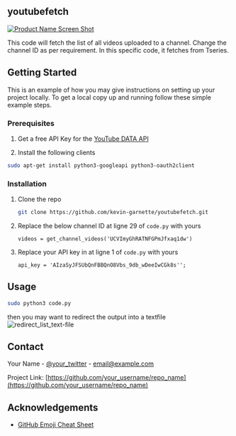 <!-- ABOUT THE PROJECT -->
## youtubefetch

[![Product Name Screen Shot][product-screenshot]](https://example.com)

This code will fetch the list of all videos uploaded to a channel. Change the channel ID as per requirement. In this specific code, it fetches from Tseries.

<!-- GETTING STARTED -->
## Getting Started

This is an example of how you may give instructions on setting up your project locally.
To get a local copy up and running follow these simple example steps.

### Prerequisites

1. Get a free API Key for the [YouTube DATA API](https://console.cloud.google.com/apis/credentials)

2. Install the following clients

  ```sh
  sudo apt-get install python3-googleapi python3-oauth2client
  ```

### Installation

1. Clone the repo
   ```sh
   git clone https://github.com/kevin-garnette/youtubefetch.git
   ```
2. Replace the below channel ID at ligne 29 of `code.py` with yours
   ```JS
   videos = get_channel_videos('UCVImyGhRATNFGPmJfxaq1dw')
   ```
3. Replace your API key in at ligne 1 of `code.py` with yours
   ```JS
   api_key = 'AIzaSyJFSUbQnFBBQnO8Vbs_9db_wDeeIwCGk8s'';
   ```
   
## Usage

   ```sh
   sudo python3 code.py
   ```
   
   then you may want to redirect the output into a textfile
   ![redirect_list_text-file](https://user-images.githubusercontent.com/58897196/104816297-2f3b4080-5812-11eb-8906-e7971e08614a.png)

## Contact

Your Name - [@your_twitter](https://twitter.com/your_username) - email@example.com

Project Link: [https://github.com/your_username/repo_name](https://github.com/your_username/repo_name)

## Acknowledgements
* [GitHub Emoji Cheat Sheet](https://www.webpagefx.com/tools/emoji-cheat-sheet)

[stars-url]: https://github.com/othneildrew/Best-README-Template/stargazers
[issues-shield]: https://img.shields.io/github/issues/othneildrew/Best-README-Template.svg?style=for-the-badge
[issues-url]: https://github.com/othneildrew/Best-README-Template/issues
[license-shield]: https://img.shields.io/github/license/othneildrew/Best-README-Template.svg?style=for-the-badge
[license-url]: https://github.com/othneildrew/Best-README-Template/blob/master/LICENSE.txt
[linkedin-shield]: https://img.shields.io/badge/-LinkedIn-black.svg?style=for-the-badge&logo=linkedin&colorB=555
[linkedin-url]: https://linkedin.com/in/othneildrew
[product-screenshot]: images/screenshot.png
